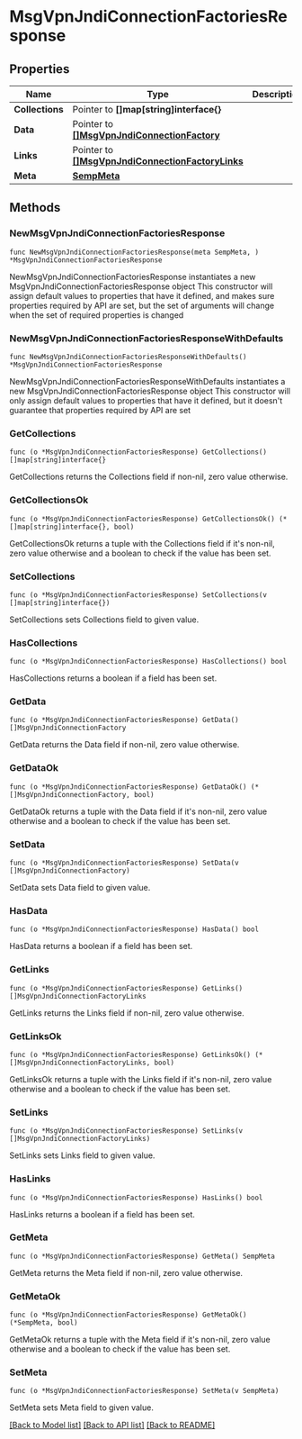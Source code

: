 # MsgVpnJndiConnectionFactoriesResponse

## Properties

Name | Type | Description | Notes
------------ | ------------- | ------------- | -------------
**Collections** | Pointer to **[]map[string]interface{}** |  | [optional] 
**Data** | Pointer to [**[]MsgVpnJndiConnectionFactory**](MsgVpnJndiConnectionFactory.md) |  | [optional] 
**Links** | Pointer to [**[]MsgVpnJndiConnectionFactoryLinks**](MsgVpnJndiConnectionFactoryLinks.md) |  | [optional] 
**Meta** | [**SempMeta**](SempMeta.md) |  | 

## Methods

### NewMsgVpnJndiConnectionFactoriesResponse

`func NewMsgVpnJndiConnectionFactoriesResponse(meta SempMeta, ) *MsgVpnJndiConnectionFactoriesResponse`

NewMsgVpnJndiConnectionFactoriesResponse instantiates a new MsgVpnJndiConnectionFactoriesResponse object
This constructor will assign default values to properties that have it defined,
and makes sure properties required by API are set, but the set of arguments
will change when the set of required properties is changed

### NewMsgVpnJndiConnectionFactoriesResponseWithDefaults

`func NewMsgVpnJndiConnectionFactoriesResponseWithDefaults() *MsgVpnJndiConnectionFactoriesResponse`

NewMsgVpnJndiConnectionFactoriesResponseWithDefaults instantiates a new MsgVpnJndiConnectionFactoriesResponse object
This constructor will only assign default values to properties that have it defined,
but it doesn't guarantee that properties required by API are set

### GetCollections

`func (o *MsgVpnJndiConnectionFactoriesResponse) GetCollections() []map[string]interface{}`

GetCollections returns the Collections field if non-nil, zero value otherwise.

### GetCollectionsOk

`func (o *MsgVpnJndiConnectionFactoriesResponse) GetCollectionsOk() (*[]map[string]interface{}, bool)`

GetCollectionsOk returns a tuple with the Collections field if it's non-nil, zero value otherwise
and a boolean to check if the value has been set.

### SetCollections

`func (o *MsgVpnJndiConnectionFactoriesResponse) SetCollections(v []map[string]interface{})`

SetCollections sets Collections field to given value.

### HasCollections

`func (o *MsgVpnJndiConnectionFactoriesResponse) HasCollections() bool`

HasCollections returns a boolean if a field has been set.

### GetData

`func (o *MsgVpnJndiConnectionFactoriesResponse) GetData() []MsgVpnJndiConnectionFactory`

GetData returns the Data field if non-nil, zero value otherwise.

### GetDataOk

`func (o *MsgVpnJndiConnectionFactoriesResponse) GetDataOk() (*[]MsgVpnJndiConnectionFactory, bool)`

GetDataOk returns a tuple with the Data field if it's non-nil, zero value otherwise
and a boolean to check if the value has been set.

### SetData

`func (o *MsgVpnJndiConnectionFactoriesResponse) SetData(v []MsgVpnJndiConnectionFactory)`

SetData sets Data field to given value.

### HasData

`func (o *MsgVpnJndiConnectionFactoriesResponse) HasData() bool`

HasData returns a boolean if a field has been set.

### GetLinks

`func (o *MsgVpnJndiConnectionFactoriesResponse) GetLinks() []MsgVpnJndiConnectionFactoryLinks`

GetLinks returns the Links field if non-nil, zero value otherwise.

### GetLinksOk

`func (o *MsgVpnJndiConnectionFactoriesResponse) GetLinksOk() (*[]MsgVpnJndiConnectionFactoryLinks, bool)`

GetLinksOk returns a tuple with the Links field if it's non-nil, zero value otherwise
and a boolean to check if the value has been set.

### SetLinks

`func (o *MsgVpnJndiConnectionFactoriesResponse) SetLinks(v []MsgVpnJndiConnectionFactoryLinks)`

SetLinks sets Links field to given value.

### HasLinks

`func (o *MsgVpnJndiConnectionFactoriesResponse) HasLinks() bool`

HasLinks returns a boolean if a field has been set.

### GetMeta

`func (o *MsgVpnJndiConnectionFactoriesResponse) GetMeta() SempMeta`

GetMeta returns the Meta field if non-nil, zero value otherwise.

### GetMetaOk

`func (o *MsgVpnJndiConnectionFactoriesResponse) GetMetaOk() (*SempMeta, bool)`

GetMetaOk returns a tuple with the Meta field if it's non-nil, zero value otherwise
and a boolean to check if the value has been set.

### SetMeta

`func (o *MsgVpnJndiConnectionFactoriesResponse) SetMeta(v SempMeta)`

SetMeta sets Meta field to given value.



[[Back to Model list]](../README.md#documentation-for-models) [[Back to API list]](../README.md#documentation-for-api-endpoints) [[Back to README]](../README.md)


